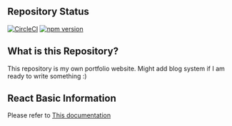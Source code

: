 ## Repository Status

[![CircleCI](https://circleci.com/gh/riordanalfredo/me/tree/master.svg?style=svg)](https://circleci.com/gh/riordanalfredo/me/tree/master)
[![npm version](https://badge.fury.io/js/create-react-app.svg)](https://badge.fury.io/js/create-react-app)

## What is this Repository?
This repository is my own portfolio website. Might add blog system if I am ready to write something :)

## React Basic Information

Please refer to [This documentation](https://github.com/riordanalfredo/me/blob/master/react_basic.md)
